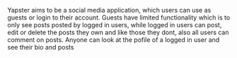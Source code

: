 Yapster aims to be a social media application, which users can use as guests or login to their account. Guests have limited functionality which is to only see posts posted by logged in users, while logged in users can post, edit or delete the posts they own and like those they dont, also all users can comment on posts. Anyone can look at the pofile of a logged in user and see their bio and posts